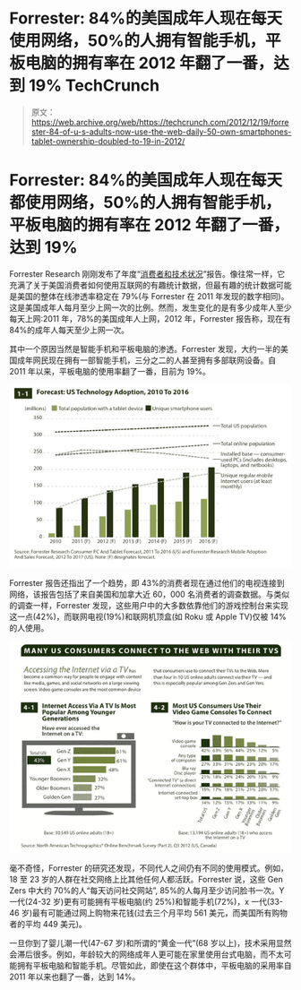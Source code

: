 # Forrester: 84%的美国成年人现在每天使用网络，50%的人拥有智能手机，平板电脑的拥有率在 2012 年翻了一番，达到 19% TechCrunch

> 原文：<https://web.archive.org/web/https://techcrunch.com/2012/12/19/forrester-84-of-u-s-adults-now-use-the-web-daily-50-own-smartphones-tablet-ownership-doubled-to-19-in-2012/>

# Forrester: 84%的美国成年人现在每天都使用网络，50%的人拥有智能手机，平板电脑的拥有率在 2012 年翻了一番，达到 19%

Forrester Research 刚刚发布了年度“[消费者和技术状况](https://web.archive.org/web/20221006084457/http://www.forrester.com//search?N=10001&range=504001&sort=3&searchRefinement=reports#/The+State+Of+Consumers+And+Technology+Benchmark+2012+US/quickscan/-/E-RES87201)”报告。像往常一样，它充满了关于美国消费者如何使用互联网的有趣统计数据，但最有趣的统计数据可能是美国的整体在线渗透率稳定在 79%(与 Forrester 在 2011 年发现的数字相同)。这是美国成年人每月至少上网一次的比例。然而，发生变化的是有多少成年人至少每天上网:2011 年，78%的美国成年人上网，2012 年，Forrester 报告称，现在有 84%的成年人每天至少上网一次。

其中一个原因当然是智能手机和平板电脑的渗透。Forrester 发现，大约一半的美国成年网民现在拥有一部智能手机，三分之二的人甚至拥有多部联网设备。自 2011 年以来，平板电脑的使用率翻了一番，目前为 19%。

[![forrester_forecast_tech_adoption_2012](img/bbb711fd41996ce43a48b9e754ae833a.png)](https://web.archive.org/web/20221006084457/https://beta.techcrunch.com/2012/12/19/forrester-84-of-u-s-adults-now-use-the-web-daily-50-own-smartphones-tablet-ownership-doubled-to-19-in-2012/forrester_forecast_tech_adoption_2012/)

Forrester 报告还指出了一个趋势，即 43%的消费者现在通过他们的电视连接到网络，该报告包括了来自美国和加拿大近 60，000 名消费者的调查数据。与类似的调查一样，Forrester 发现，这些用户中的大多数依靠他们的游戏控制台来实现这一点(42%)，而联网电视(19%)和联网机顶盒(如 Roku 或 Apple TV)仅被 14%的人使用。

[![connected_tv_forrester_2012](img/1308b7cc255519b5b601efd9f5064ecf.png)](https://web.archive.org/web/20221006084457/https://beta.techcrunch.com/2012/12/19/forrester-84-of-u-s-adults-now-use-the-web-daily-50-own-smartphones-tablet-ownership-doubled-to-19-in-2012/connected_tv_forrester_2012/)

毫不奇怪，Forrester 的研究还发现，不同代人之间仍有不同的使用模式。例如，18 至 23 岁的人群在社交网络上比其他任何人都活跃。Forrester 说，这些 Gen Zers 中大约 70%的人“每天访问社交网站”, 85%的人每月至少访问脸书一次。Y 一代(24-32 岁)更有可能拥有平板电脑(约 25%)和智能手机(72%)，x 一代(33-46 岁)最有可能通过网上购物来花钱(过去三个月平均 561 美元，而美国所有购物者的平均 449 美元)。

一旦你到了婴儿潮一代(47-67 岁)和所谓的“黄金一代”(68 岁以上)，技术采用显然会滞后很多。例如，年龄较大的网络成年人更可能在家里使用台式电脑，而不太可能拥有平板电脑和智能手机。尽管如此，即使在这个群体中，平板电脑的采用率自 2011 年以来也翻了一番，达到 14%。